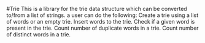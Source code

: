 #Trie
This is a library for the trie data structure which can be converted to/from a list of strings. a user can do the following:
Create a trie using a list of words or an empty trie.
Insert words to the trie.
Check if a given word is present in the trie.
Count number of duplicate words in a trie.
Count number of distinct words in a trie.
